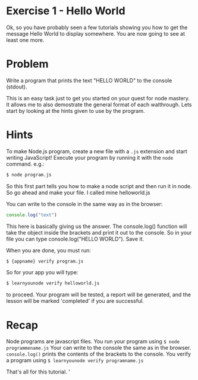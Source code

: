 # Exercise 1 - Hello World

Ok, so you have probably seen a few tutorials showing you how to get the message Hello World to display somewhere. You are now going to see at least one more.

# Problem

Write a program that prints the text "HELLO WORLD" to the console (stdout).

This is an easy task just to get you started on your quest for node mastery. It allows me to also demostrate the general format of each walthrough. Lets start by looking at the hints given to use by the program.

# Hints

To make Node.js program, create a new file with a `.js` extension and start writing JavaScript! Execute your program by running it with the
`node` command. e.g.:

```sh
$ node program.js
```

So this first part tells you how to make a node script and then run it in node. So go ahead and make your file. I called mine helloworld.js

You can write to the console in the same way as in the browser:

```js
console.log("text")
```
This here is basically giving us the answer. The console.log() function will take the object inside the brackets and print it out to the console. So in your file you can type console.log("HELLO WORLD"). Save it.

When you are done, you must run:

```sh
$ {appname} verify program.js
```

So for your app you will type:

```sh
$ learnyounode verify helloworld.js
```

to proceed. Your program will be tested, a report will be generated, and the lesson will be marked 'completed' if you are successful.

# Recap

Node programs are javascript files.
You run your program using `$ node programmename.js`
Your can write to the console the same as in the browser.
`console.log()` prints the contents of the brackets to the console.
You verify a program using `$ learnyounode verify programname.js`

That's all for this tutorial. '
